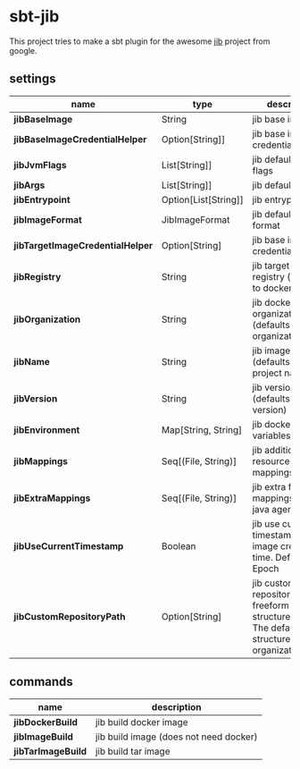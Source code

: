 # sbt-jib

This project tries to make a sbt plugin for the awesome [jib](https://github.com/GoogleContainerTools/jib) project from google.

## settings
    
| name | type | description |
| ---                            | --- | --- |
| **jibBaseImage**                   | String | jib base image |
| **jibBaseImageCredentialHelper**   | Option[String]] | jib base image credential helper |
| **jibJvmFlags**                    | List[String]] | jib default jvm flags |
| **jibArgs**                        | List[String]] | jib default args |
| **jibEntrypoint**                  | Option[List[String]] | jib entrypoint |
| **jibImageFormat**                 | JibImageFormat | jib default image format |
| **jibTargetImageCredentialHelper** | Option[String] | jib base image credential helper |
| **jibRegistry**                    | String | jib target image registry (defaults to docker hub) |
| **jibOrganization**                | String | jib docker organization (defaults to organization) |
| **jibName**                        | String | jib image name (defaults to project name) |
| **jibVersion**                     | String | jib version (defaults to version) |
| **jibEnvironment**                 | Map[String, String] | jib docker env variables |
| **jibMappings**                    | Seq[(File, String)] | jib additional resource mappings |
| **jibExtraMappings**               | Seq[(File, String)] | jib extra file mappings / i.e. java agents |
| **jibUseCurrentTimestamp**         | Boolean | jib use current timestamp for image creation time. Default to Epoch |
| **jibCustomRepositoryPath**        | Option[String] | jib custom repository path freeform path structure. <br>The default repo structure is organization/name |

## commands
| name               | description |
| ---                | --- |
| **jibDockerBuild**     | jib build docker image |
| **jibImageBuild**      | jib build image (does not need docker) |
| **jibTarImageBuild**   | jib build tar image |

